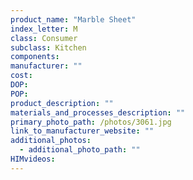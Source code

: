 ```yaml
---
product_name: "Marble Sheet"
index_letter: M
class: Consumer
subclass: Kitchen
components:
manufacturer: ""
cost: 
DOP: 
POP: 
product_description: ""
materials_and_processes_description: ""
primary_photo_path: /photos/3061.jpg
link_to_manufacturer_website: ""
additional_photos:
  - additional_photo_path: ""
HIMvideos:
---
```

